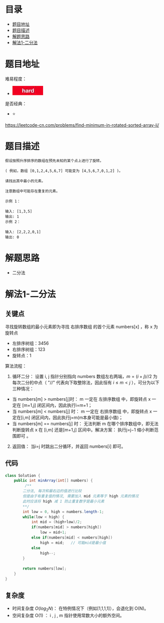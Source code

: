 # 目录
* [题目地址](#题目地址)
* [题目描述](#题目描述)
* [解题思路](#解题思路)
* [解法1-二分法](#解法1-二分法)



# 题目地址
难易程度：
- ![hard.jpg](../.images/hard.jpg)

是否经典：
- ⭐️

https://leetcode-cn.com/problems/find-minimum-in-rotated-sorted-array-ii/

# 题目描述

```$xslt
假设按照升序排序的数组在预先未知的某个点上进行了旋转。

( 例如，数组 [0,1,2,4,5,6,7] 可能变为 [4,5,6,7,0,1,2] )。

请找出其中最小的元素。

注意数组中可能存在重复的元素。

示例 1：

输入: [1,3,5]
输出: 1
示例 2：

输入: [2,2,2,0,1]
输出: 0
```

# 解题思路
- 二分法


# 解法1-二分法
## 关键点
寻找旋转数组的最小元素即为寻找 右排序数组 的首个元素 numbers[x] ，称 x 为 旋转点 
- 左排序树组：3456
- 右排序树组：123
- 旋转点：1


算法流程：
1. 循环二分： 设置 i, j 指针分别指向 numbers 数组左右两端，$m = (i + j) // 2$ 为每次二分的中点（ "//" 代表向下取整除法，因此恒有 $i \leq m < j$ ），可分为以下三种情况：
- 当 numbers[m] > numbers[j]时： m 一定在 左排序数组 中，即旋转点 x 一定在 [m+1,j] 闭区间内，因此执行i=m+1；
- 当 numbers[m] < numbers[j] 时： m 一定在 右排序数组 中，即旋转点 x 一定在[i,m] 闭区间内，因此执行j=m(m本身可能是最小值)；
- 当 numbers[m] == numbers[j] 时： 无法判断 m 在哪个排序数组中，即无法判断旋转点 x 在 [i,m] 还是[m+1,j] 区间中。解决方案： 执行j=j−1 缩小判断范围即可 。

2. 返回值： 当i=j 时跳出二分循环，并返回 numbers[i] 即可。


## 代码
```Java
class Solution {
    public int minArray(int[] numbers) {
         /**
        二分法, 每次和最右边的值进行比较
        但是由于有重复值的情况, 需要加入 mid 元素等于 high 元素的情况
        此时应该将 high 减 1 防止重复数字是最小元素
        **/
        int low = 0, high = numbers.length-1;
        while(low < high) {
            int mid = (high+low)/2;
            if(numbers[mid] > numbers[high])
                low = mid+1;
            else if(numbers[mid] < numbers[high])
                high = mid;   // 可能mid是最小值
            else
                high--;
        }
        
        return numbers[low];
    }
}
```


## 复杂度
- 时间复杂度 $O(log_2 N)$： 在特例情况下（例如[1,1,1,1]），会退化到 O(N)。
- 空间复杂度 O(1) ： i , j , m 指针使用常数大小的额外空间。